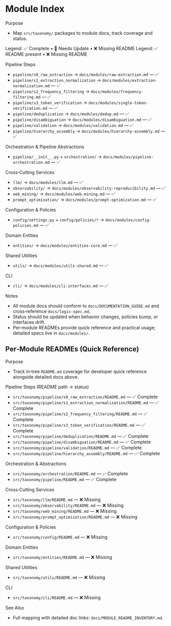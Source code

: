 # Module Index

Purpose
- Map `src/taxonomy/` packages to module docs, track coverage and status.

Legend: ✅ Complete • 📝 Needs Update • ❌ Missing
README Legend: ✅ README present • ❌ Missing README

Pipeline Steps
- `pipeline/s0_raw_extraction` → `docs/modules/raw-extraction.md` — ✅
- `pipeline/s1_extraction_normalization` → `docs/modules/extraction-normalization.md` — ✅
- `pipeline/s2_frequency_filtering` → `docs/modules/frequency-filtering.md` — ✅
- `pipeline/s3_token_verification` → `docs/modules/single-token-verification.md` — ✅
- `pipeline/deduplication` → `docs/modules/dedup.md` — ✅
- `pipeline/disambiguation` → `docs/modules/disambiguation.md` — ✅
- `pipeline/validation` → `docs/modules/validation.md` — ✅
- `pipeline/hierarchy_assembly` → `docs/modules/hierarchy-assembly.md` — ✅

Orchestration & Pipeline Abstractions
- `pipeline/__init__.py` + `orchestration/` → `docs/modules/pipeline-orchestration.md` — ✅

Cross‑Cutting Services
- `llm/` → `docs/modules/llm.md` — ✅
- `observability/` → `docs/modules/observability-reproducibility.md` — ✅
- `web_mining/` → `docs/modules/web-mining.md` — ✅
- `prompt_optimization/` → `docs/modules/prompt-optimization.md` — ✅

Configuration & Policies
- `config/settings.py` + `config/policies/*` → `docs/modules/config-policies.md` — ✅

Domain Entities
- `entities/` → `docs/modules/entities-core.md` — ✅

Shared Utilities
- `utils/` → `docs/modules/utils-shared.md` — ✅

CLI
- `cli/` → `docs/modules/cli-interfaces.md` — ✅

Notes
- All module docs should conform to `docs/DOCUMENTATION_GUIDE.md` and cross‑reference `docs/logic-spec.md`.
- Status should be updated when behavior changes, policies bump, or interfaces drift.
- Per‑module READMEs provide quick reference and practical usage; detailed specs live in `docs/modules/`.

## Per‑Module READMEs (Quick Reference)

Purpose
- Track in‑tree `README.md` coverage for developer quick reference alongside detailed docs above.

Pipeline Steps (README path → status)
- `src/taxonomy/pipeline/s0_raw_extraction/README.md` — ✅ Complete
- `src/taxonomy/pipeline/s1_extraction_normalization/README.md` — ✅ Complete
- `src/taxonomy/pipeline/s2_frequency_filtering/README.md` — ✅ Complete
- `src/taxonomy/pipeline/s3_token_verification/README.md` — ✅ Complete
- `src/taxonomy/pipeline/deduplication/README.md` — ✅ Complete
- `src/taxonomy/pipeline/disambiguation/README.md` — ✅ Complete
- `src/taxonomy/pipeline/validation/README.md` — ✅ Complete
- `src/taxonomy/pipeline/hierarchy_assembly/README.md` — ✅ Complete

Orchestration & Abstractions
- `src/taxonomy/orchestration/README.md` — ✅ Complete
- `src/taxonomy/pipeline/README.md` — ✅ Complete

Cross‑Cutting Services
- `src/taxonomy/llm/README.md` — ❌ Missing
- `src/taxonomy/observability/README.md` — ❌ Missing
- `src/taxonomy/web_mining/README.md` — ❌ Missing
- `src/taxonomy/prompt_optimization/README.md` — ❌ Missing

Configuration & Policies
- `src/taxonomy/config/README.md` — ❌ Missing

Domain Entities
- `src/taxonomy/entities/README.md` — ❌ Missing

Shared Utilities
- `src/taxonomy/utils/README.md` — ❌ Missing

CLI
- `src/taxonomy/cli/README.md` — ❌ Missing

See Also
- Full mapping with detailed doc links: `docs/MODULE_README_INVENTORY.md`.
